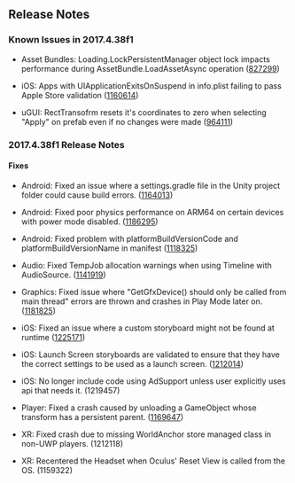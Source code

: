 ## Release Notes

### Known Issues in 2017.4.38f1

-   Asset Bundles: Loading.LockPersistentManager object lock impacts performance during AssetBundle.LoadAssetAsync operation ([827299](https://issuetracker.unity3d.com/issues/loading-dot-lockpersistentmanager-object-lock-impacts-performance-during-assetbundle-dot-loadassetasync-operation))

-   iOS: Apps with UIApplicationExitsOnSuspend in info.plist failing to pass Apple Store validation ([1160614](https://issuetracker.unity3d.com/issues/ios-apps-with-uiapplicationexitsonsuspend-in-info-dot-plist-failing-to-pass-apple-store-validation))

-   uGUI: RectTransofrm resets it\'s coordinates to zero when selecting \"Apply\" on prefab even if no changes were made ([964111](https://issuetracker.unity3d.com/issues/recttransofrm-resets-its-coordinates-to-zero-when-selecting-apply-on-prefab-even-if-no-changes-were-made))

### 2017.4.38f1 Release Notes

#### Fixes

-   Android: Fixed an issue where a settings.gradle file in the Unity project folder could cause build errors. ([1164013](https://issuetracker.unity3d.com/issues/android-gradle-build-fails-when-theres-a-settings-dot-gradle-file-in-the-project-folder))

-   Android: Fixed poor physics performance on ARM64 on certain devices with power mode disabled. ([1186295](https://issuetracker.unity3d.com/issues/a-build-runs-at-a-very-low-fps-from-3-to-5-fps-on-huawei-mate-20-pro-when-the-project-is-built-with-64-bit-architecture))

-   Android: Fixed problem with platformBuildVersionCode and platformBuildVersionName in manifest ([1118325](https://issuetracker.unity3d.com/issues/android-android-manifest-contains-incorrect-values-for-platformbuildversioncode-and-platformbuildversionname))

-   Audio: Fixed TempJob allocation warnings when using Timeline with AudioSource. ([1141919](https://issuetracker.unity3d.com/issues/applying-audiosource-with-timeline-causes-a-jobtempalloc-warning-on-play))

-   Graphics: Fixed issue where \"GetGfxDevice() should only be called from main thread\" errors are thrown and crashes in Play Mode later on. ([1181825](https://issuetracker.unity3d.com/issues/editor-crashes-after-throwing-getgfxdevice-should-only-be-called-from-main-thread-errors))

-   iOS: Fixed an issue where a custom storyboard might not be found at runtime ([1225171](https://issuetracker.unity3d.com/issues/2018-dot-4-a-grey-screen-fades-in-between-the-storyboard-launch-screen-and-the-first-unity-scene))

-   iOS: Launch Screen storyboards are validated to ensure that they have the correct settings to be used as a launch screen. ([1212014](https://issuetracker.unity3d.com/issues/ios-application-crashes-on-launch-if-storyboard-is-used-as-launch-screen))

-   iOS: No longer include code using AdSupport unless user explicitly uses api that needs it. (1219457)

-   Player: Fixed a crash caused by unloading a GameObject whose transform has a persistent parent. ([1169647](https://issuetracker.unity3d.com/issues/loading-and-unloading-additive-scene-calling-resources-dot-unloadunusedassets-spawning-a-prefab-on-a-new-scene-causes-crash))

-   XR: Fixed crash due to missing WorldAnchor store managed class in non-UWP players. (1212118)

-   XR: Recentered the Headset when Oculus\' Reset View is called from the OS. (1159322)
